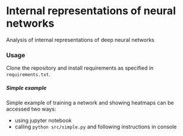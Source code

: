 # Internal representations of neural networks
Analysis of internal representations of deep neural networks

### Usage
Clone the repository and install requirements as specified in `requirements.txt`.

##### Simple example
Simple example of training a network and showing heatmaps can be accessed two ways:
- using jupyter notebook
- calling `python src/simple.py` and following instructions in console
